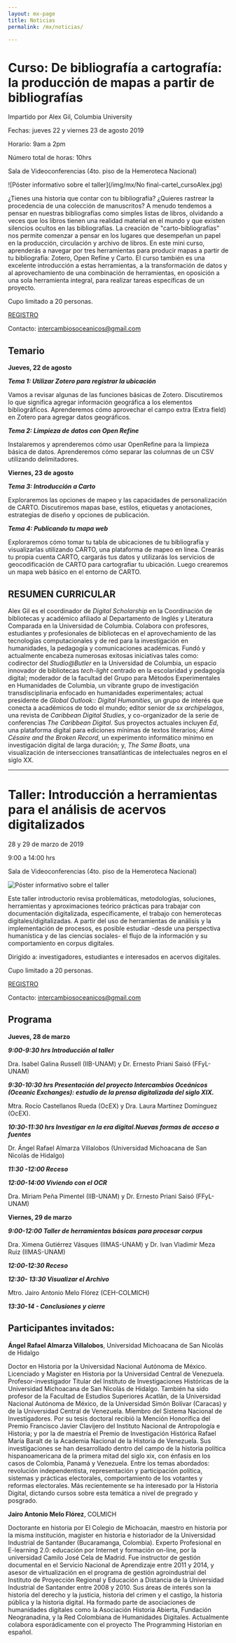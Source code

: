 ```yaml
---
layout: mx-page
title: Noticias
permalink: /mx/noticias/

---
```

# Curso: De bibliografía a cartografía: la producción de mapas a partir de bibliografías


Impartido por Alex Gil, Columbia University

Fechas: jueves 22 y viernes 23 de agosto 2019

Horario: 9am a 2pm

Número total de horas: 10hrs

Sala de Videoconferencias (4to. piso de la Hemeroteca Nacional)

![Póster informativo sobre el taller](/img/mx/No final-cartel_cursoAlex.jpg)

¿Tienes una historia que contar con tu bibliografía? ¿Quieres rastrear la procedencia de una colección
de manuscritos? A menudo tendemos a pensar en nuestras bibliografías como simples listas de libros,
olvidando a veces que los libros tienen una realidad material en el mundo y que existen silencios
ocultos en las bibliografías. La creación de "carto-bibliografías" nos permite comenzar a pensar en los
lugares que desempeñan un papel en la producción, circulación y archivo de libros. En este mini curso,
aprenderás a navegar por tres herramientas para producir mapas a partir de tu bibliografía: Zotero,
Open Refine y Carto. El curso también es una excelente introducción a estas herramientas, a la
transformación de datos y al aprovechamiento de una combinación de herramientas, en oposición a
una sola herramienta integral, para realizar tareas específicas de un proyecto.

Cupo limitado a 20 personas.

[REGISTRO](https://docs.google.com/forms/d/e/1FAIpQLSdNhndUcnXvMqw2QAyCkMtcMhm8X5PPi_MSRrOr70XQV8BxWg/viewform)

Contacto: <intercambiosoceanicos@gmail.com>

## Temario

**Jueves, 22 de agosto**

***Tema 1: Utilizar Zotero para registrar la ubicación***

Vamos a revisar algunas de las funciones básicas de Zotero. Discutiremos lo que significa
agregar información geográfica a los elementos bibliográficos. Aprenderemos cómo aprovechar el
campo extra (Extra field) en Zotero para agregar datos geográficos.

***Tema 2: Limpieza de datos con Open Refine***

Instalaremos y aprenderemos cómo usar OpenRefine para la limpieza básica de datos.
Aprenderemos cómo separar las columnas de un CSV utilizando delimitadores.

**Viernes, 23 de agosto**

***Tema 3: Introducción a Carto***

Exploraremos las opciones de mapeo y las capacidades de personalización de CARTO. Discutiremos
mapas base, estilos, etiquetas y anotaciones, estrategias de diseño y opciones de publicación.

***Tema 4: Publicando tu mapa web***

Exploraremos cómo tomar tu tabla de ubicaciones de tu bibliografía y visualizarlas
utilizando CARTO, una plataforma de mapeo en línea. Crearás tu propia cuenta CARTO, cargarás
tus datos y utilizarás los servicios de geocodificación de CARTO para cartografiar tu ubicación. Luego
crearemos un mapa web básico en el entorno de CARTO.

## RESUMEN CURRICULAR

Alex Gil es el coordinador de *Digital Scholarship* en la Coordinación de bibliotecas y académico
afiliado al Departamento de Inglés y Literatura Comparada en la Universidad de Columbia. Colabora
con profesores, estudiantes y profesionales de bibliotecas en el aprovechamiento de las tecnologías
computacionales y de red para la investigación en humanidades, la pedagogía y comunicaciones
académicas. Fundó y actualmente encabeza numerosas exitosas iniciativas tales como: codirector del
*Studio@Butler* en la Universidad de Columbia, un espacio innovador de bibliotecas *tech-light* centrado
en la escolaridad y pedagogía digital; moderador de la facultad del Grupo para Métodos
Experimentales en Humanidades de Columbia, un vibrante grupo de investigación transdisciplinaria
enfocado en humanidades experimentales; actual presidente de *Global Outlook:: Digital Humanities*,
un grupo de interés que conecta a académicos de todo el mundo; editor senior de *sx archipelagos*, una
revista de *Caribbean Digital Studies*, y co-organizador de la serie de conferencias *The Caribbean
Digital*. Sus proyectos actuales incluyen *Ed*, una plataforma digital para ediciones mínimas de textos
literarios; *Aimé Césaire and the Broken Record*, un experimento informático mínimo en investigación
digital de larga duración; y, *The Same Boats*, una visualización de intersecciones transatlánticas de
intelectuales negros en el siglo XX.

___________________________________________________________________________________________________________________________________
# Taller: Introducción a herramientas para el análisis de acervos digitalizados


28 y 29 de marzo de 2019

9:00  a 14:00 hrs

Sala de Videoconferencias (4to. piso de la Hemeroteca Nacional)

![Póster informativo sobre el taller](/img/mx/mapa.jpg)

Este taller introductorio revisa problemáticas, metodologías, soluciones, herramientas y aproximaciones teórico prácticas para trabajar con documentación digitalizada, específicamente, el trabajo con hemerotecas digitales/digitalizadas. A partir del uso de herramientas de análisis y la implementación de procesos, es posible estudiar -desde una perspectiva humanística y de las ciencias sociales- el flujo de la información y su comportamiento en corpus digitales.

Dirigido a: investigadores, estudiantes e interesados en acervos digitales.

Cupo limitado a 20 personas.

[REGISTRO](https://docs.google.com/forms/d/e/1FAIpQLScnHlkbT95m8LtYYFi32IYNA98yHKS_mppW4quGCnd1ngP_5w/viewform)

Contacto: <intercambiosoceanicos@gmail.com>

## Programa

**Jueves, 28 de marzo**

***9:00-9:30 hrs Introducción al taller***

Dra. Isabel Galina Russell (IIB-UNAM) y Dr. Ernesto Priani Saisó (FFyL-UNAM)  

***9:30-10:30 hrs Presentación del proyecto Intercambios Oceánicos (Oceanic Exchanges): estudio de la prensa digitalizada del siglo XIX.***

Mtra. Rocío Castellanos Rueda (OcEX) y Dra. Laura Martínez Domínguez (OcEX).

***10:30-11:30 hrs Investigar en la era digital.Nuevas formas de acceso a fuentes*** 

Dr. Ángel Rafael Almarza Villalobos (Universidad Michoacana de San Nicolás de Hidalgo)

***11:30 -12:00 Receso***

***12:00-14:00 Viviendo con el OCR***

Dra. Miriam Peña Pimentel (IIB-UNAM) y Dr. Ernesto Priani Saisó (FFyL-UNAM)

**Viernes, 29 de marzo**

***9:00-12:00 Taller de herramientas básicas para procesar corpus***

Dra. Ximena Gutiérrez Vásques  (IIMAS-UNAM) y Dr. Ivan Vladimir Meza Ruiz (IIMAS-UNAM)

***12:00-12:30 Receso***

***12:30- 13:30 Visualizar el Archivo***

Mtro. Jairo Antonio Melo Flórez (CEH-COLMICH)

***13:30-14 - Conclusiones y cierre***

## Participantes invitados:

**Ángel Rafael Almarza Villalobos**, Universidad Michoacana de San Nicolás de Hidalgo

Doctor en Historia por la Universidad Nacional Autónoma de México. Licenciado y Magister en Historia por la Universidad Central de Venezuela. Profesor-investigador Titular del Instituto de Investigaciones Históricas de la Universidad Michoacana de San Nicolás de Hidalgo. También ha sido profesor de la Facultad de Estudios Superiores Acatlán, de la Universidad Nacional Autónoma de México, de la Universidad Simón Bolívar (Caracas) y de la Universidad Central de Venezuela. Miembro del Sistema Nacional de Investigadores. Por su tesis doctoral recibió la Mención Honorífica del Premio Francisco Javier Clavijero del Instituto Nacional de Antropología e Historia; y por la de maestría el Premio de Investigación Histórica Rafael María Baralt de la Academia Nacional de la Historia de Venezuela. Sus investigaciones se han desarrollado dentro del campo de la historia política hispanoamericana de la primera mitad del siglo xix, con énfasis en los casos de Colombia, Panamá y Venezuela. Entre los temas abordados: revolución independentista, representación y participación política, sistemas y prácticas electorales, comportamiento de los votantes y reformas electorales. Más recientemente se ha interesado por la Historia Digital, dictando cursos sobre esta temática a nivel de pregrado y posgrado.

**Jairo Antonio Melo Flórez**, COLMICH

Doctorante en historia por El Colegio de Michoacán, maestro en historia por la misma institución, magister en historia e historiador de la Universidad Industrial de Santander (Bucaramanga, Colombia). Experto Profesional en E-learning 2.0: educación por Internet y formación on-line, por la universidad Camilo José Cela de Madrid. Fue instructor de gestión documental en el Servicio Nacional de Aprendizaje entre 2011 y 2014, y asesor de virtualización en el programa de gestión agroindustrial del Instituto de Proyección Regional y Educación a Distancia de la Universidad Industrial de Santander entre 2008 y 2010.
Sus áreas de interés son la historia del derecho y la justicia, historia del crimen y el castigo, la historia pública y la historia digital. Ha formado parte de asociaciones de humanidades digitales como la Asociación Historia Abierta, Fundación Neogranadina, y la Red Colombiana de Humanidades Digitales. Actualmente colabora esporádicamente con el proyecto The Programming Historian en español.
